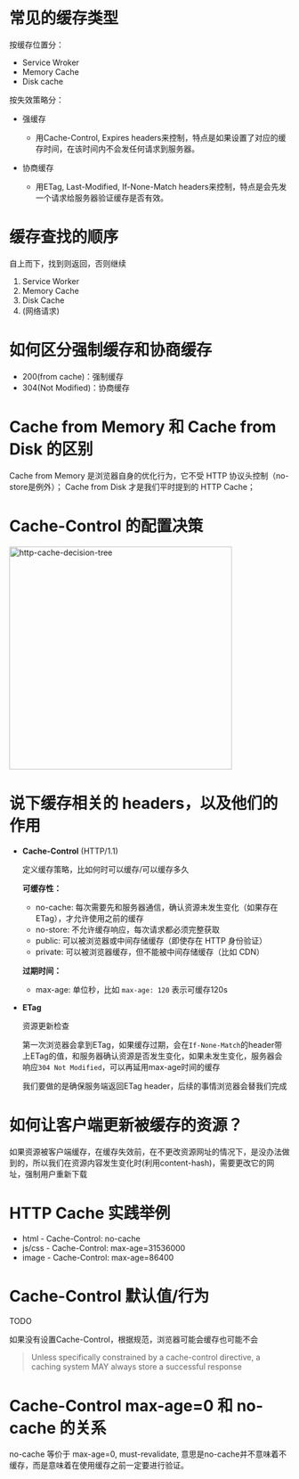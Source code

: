 # 常见的缓存类型

按缓存位置分：

- Service Wroker
- Memory Cache
- Disk cache

按失效策略分：

- 强缓存
    - 用Cache-Control, Expires headers来控制，特点是如果设置了对应的缓存时间，在该时间内不会发任何请求到服务器。

- 协商缓存
    - 用ETag, Last-Modified, If-None-Match headers来控制，特点是会先发一个请求给服务器验证缓存是否有效。

# 缓存查找的顺序

自上而下，找到则返回，否则继续

1. Service Worker
2. Memory Cache
3. Disk Cache
4. (网络请求)

# 如何区分强制缓存和协商缓存

- 200(from cache)：强制缓存
- 304(Not Modified)：协商缓存

# Cache from Memory 和 Cache from Disk 的区别

Cache from Memory 是浏览器自身的优化行为，它不受 HTTP 协议头控制（no-store是例外）；
Cache from Disk 才是我们平时提到的 HTTP Cache；

# Cache-Control 的配置决策

<p>
  <img width="400" src="https://developers.google.com/web/fundamentals/performance/optimizing-content-efficiency/images/http-cache-decision-tree.png" alt="http-cache-decision-tree">
</p>

# 说下缓存相关的 headers，以及他们的作用

- **Cache-Control** (HTTP/1.1)

  定义缓存策略，比如何时可以缓存/可以缓存多久

  **可缓存性：**

  - no-cache: 每次需要先和服务器通信，确认资源未发生变化（如果存在ETag），才允许使用之前的缓存
  - no-store: 不允许缓存响应，每次请求都必须完整获取
  - public: 可以被浏览器或中间存储缓存（即使存在 HTTP 身份验证）
  - private: 可以被浏览器缓存，但不能被中间存储缓存（比如 CDN）

  **过期时间：**

  - max-age: 单位秒，比如 `max-age: 120` 表示可缓存120s

- **ETag**

  资源更新检查

  第一次浏览器会拿到ETag，如果缓存过期，会在`If-None-Match`的header带上ETag的值，和服务器确认资源是否发生变化，如果未发生变化，服务器会响应`304 Not Modified`，可以再延用max-age时间的缓存

  我们要做的是确保服务端返回ETag header，后续的事情浏览器会替我们完成

# 如何让客户端更新被缓存的资源？

如果资源被客户端缓存，在缓存失效前，在不更改资源网址的情况下，是没办法做到的，所以我们在资源内容发生变化时(利用content-hash)，需要更改它的网址，强制用户重新下载

# HTTP Cache 实践举例

- html - Cache-Control: no-cache
- js/css - Cache-Control: max-age=31536000
- image - Cache-Control: max-age=86400

# Cache-Control 默认值/行为

TODO

如果没有设置Cache-Control，根据规范，浏览器可能会缓存也可能不会

> Unless specifically constrained by a cache-control 
 directive, a caching system MAY always store a successful response 

# Cache-Control max-age=0 和 no-cache 的关系

no-cache 等价于 max-age=0, must-revalidate, 意思是no-cache并不意味着不缓存，而是意味着在使用缓存之前一定要进行验证。

<!--
参考：
https://developers.google.com/web/fundamentals/performance/optimizing-content-efficiency/http-caching
https://mp.weixin.qq.com/s/cUqkG3NETmJbglDXfSf0tg
https://tools.ietf.org/html/rfc7234#section-5.2.1
https://jakearchibald.com/2016/caching-best-practices/?utm_campaign=chrome_series_catchingbestpractices_072717&utm_source=chromedev&utm_medium=yt-desc
https://www.v2ex.com/t/356353
-->
